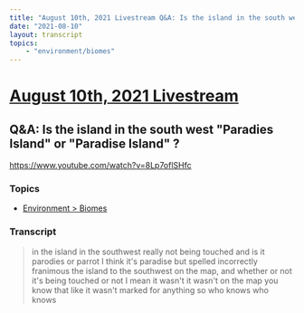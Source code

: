 ```yaml
---
title: "August 10th, 2021 Livestream Q&A: Is the island in the south west \"Paradies Island\" or \"Paradise Island\" ?"
date: "2021-08-10"
layout: transcript
topics:
    - "environment/biomes"
---
```

# [August 10th, 2021 Livestream](../2021-08-10.md)
## Q&A: Is the island in the south west "Paradies Island" or "Paradise Island" ?
https://www.youtube.com/watch?v=8Lp7oflSHfc

### Topics
* [Environment > Biomes](../topics/environment/biomes.md)

### Transcript

> in the island in the southwest really not being touched and is it parodies or parrot I think it's paradise but spelled incorrectly franimous the island to the southwest on the map, and whether or not it's being touched or not I mean it wasn't it wasn't on the map you know that like it wasn't marked for anything so who knows who knows
